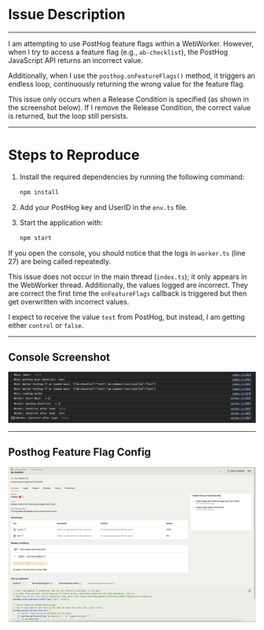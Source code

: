 # Issue Description

---

I am attempting to use PostHog feature flags within a WebWorker. However, when I try to access a feature flag (e.g., `ab-checklist`), the PostHog JavaScript API returns an incorrect value.

Additionally, when I use the `posthog.onFeatureFlags()` method, it triggers an endless loop, continuously returning the wrong value for the feature flag.

This issue only occurs when a Release Condition is specified (as shown in the screenshot below). If I remove the Release Condition, the correct value is returned, but the loop still persists.

---

# Steps to Reproduce

1. Install the required dependencies by running the following command:

   ```bash
   npm install
   ```

2. Add your PostHog key and UserID in the `env.ts` file.

3. Start the application with:

   ```bash
   npm start
   ```

If you open the console, you should notice that the logs in `worker.ts` (line 27) are being called repeatedly.

This issue does not occur in the main thread (`index.ts`); it only appears in the WebWorker thread. Additionally, the values logged are incorrect. They are correct the first time the `onFeatureFlags` callback is triggered but then get overwritten with incorrect values.

I expect to receive the value `test` from PostHog, but instead, I am getting either `control` or `false`.

---

## Console Screenshot
![console_screenshot](images/Console_log_Screenshot_infinite_callbacks.png)

---

## Posthog Feature Flag Config
![console_screenshot](images/Posthog_Config_feature_flag_ab-checklist.png)

